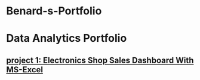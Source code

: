 # Benard-s-Portfolio
# Data Analytics Portfolio


## [project 1: Electronics Shop Sales Dashboard With MS-Excel](https://medium.com/@benadata/electronics-shop-sales-dashboard-with-ms-excel-babe7c759ffd)

